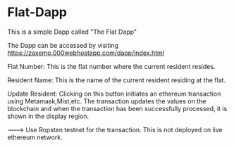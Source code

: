 # Flat-Dapp

This is a simple Dapp called "The Flat Dapp"

The Dapp can be accessed by visiting https://zaxemo.000webhostapp.com/dapp/index.html


Flat Number: This is the flat number where the current resident resides.

Resident Name: This is the name of the current resident residing at the flat.

Update Resident:
Clicking on this button initiates an ethereum transaction using Metamask,Mist,etc.
The transaction updates the values on the blockchain and when the transaction has been successfully processed, it is shown in the display region.

---> Use Ropsten testnet for the transaction. This is not deployed on live ethereum network.

